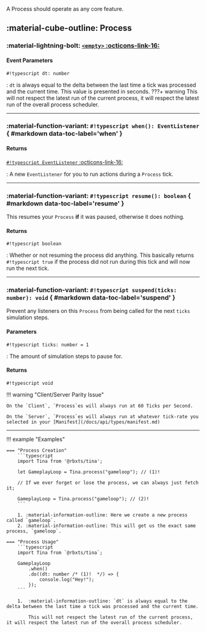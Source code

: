 A Process should operate as any core feature.

## :material-cube-outline: Process

### :material-lightning-bolt: [**`<empty>`** :octicons-link-16:](event_listener.md/#using-blank-events "Using blank events...")

#### Event Parameters

`#!typescript dt: number`

:   `dt` is always equal to the delta between the last time a tick was processed and the current time. This value is presented in seconds.
    ???+ warning
        This will not respect the latest run of the current process, it will respect the latest run of the overall process scheduler.

---

### :material-function-variant: **`#!typescript when(): EventListener`** { #markdown data-toc-label='when' }

#### Returns

[`#!typescript EventListener` :octicons-link-16:](event_listener.md)

: A new `EventListener` for you to run actions during a `Process` tick.

---

### :material-function-variant: **`#!typescript resume(): boolean`** { #markdown data-toc-label='resume' }

This resumes your `Process` **if** it was paused, otherwise it does nothing.

#### Returns

`#!typescript boolean`

: Whether or not resuming the process did anything. This basically returns `#!typescript true` if the process did not run during this tick and will now run the next tick.

---

### :material-function-variant: **`#!typescript suspend(ticks: number): void`** { #markdown data-toc-label='suspend' }

Prevent any listeners on this `Process` from being called for the next `ticks` simulation steps.

#### Parameters
`#!typescript ticks: number = 1`

: The amount of simulation steps to pause for.

#### Returns

`#!typescript void`

!!! warning "Client/Server Parity Issue"

    On the `Client`, `Process`es will always run at 60 Ticks per Second.
    
    On the `Server`, `Process`es will always run at whatever tick-rate you selected in your [Manifest](/docs/api/types/manifest.md)

---

!!! example "Examples"

    === "Process Creation"
        ```typescript
        import Tina from '@rbxts/tina';

        let GameplayLoop = Tina.process("gameloop"); // (1)!

        // If we ever forget or lose the process, we can always just fetch it;

        GameplayLoop = Tina.process("gameloop"); // (2)!
        ```

        1. :material-information-outline: Here we create a new process called `gameloop`.
        2. :material-information-outline: This will get us the exact same process, `gameloop`.
    
    === "Process Usage"
        ```typescript
        import Tina from `@rbxts/tina`;

        GameplayLoop
            .when()
            .do((dt: number /* (1)!  */) => {
                console.log("Hey!");
            });
        ```

        1.  :material-information-outline: `dt` is always equal to the delta between the last time a tick was processed and the current time.

            This will not respect the latest run of the current process, it will respect the latest run of the overall process scheduler.